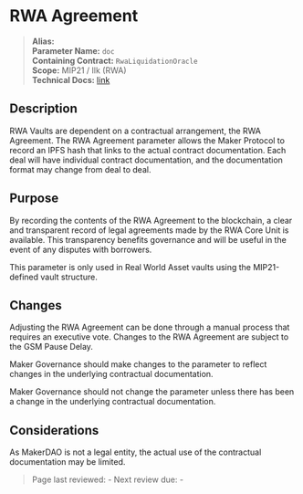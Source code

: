 # RWA Agreement

>**Alias:**  
>**Parameter Name:** `doc`  
>**Containing Contract:** `RwaLiquidationOracle`  
>**Scope:** MIP21 / Ilk (RWA)  
>**Technical Docs:** [link](https://mips.makerdao.com/mips/details/MIP21)  

## Description

RWA Vaults are dependent on a contractual arrangement, the RWA Agreement. The RWA Agreement parameter allows the Maker Protocol to record an IPFS hash that links to the actual contract documentation. Each deal will have individual contract documentation, and the documentation format may change from deal to deal.

## Purpose
By recording the contents of the RWA Agreement to the blockchain, a clear and transparent record of legal agreements made by the RWA Core Unit is available. This transparency benefits governance and will be useful in the event of any disputes with borrowers.

This parameter is only used in Real World Asset vaults using the MIP21-defined vault structure.

## Changes
Adjusting the RWA Agreement can be done through a manual process that requires an executive vote. Changes to the RWA Agreement are subject to the GSM Pause Delay.

Maker Governance should make changes to the parameter to reflect changes in the underlying contractual documentation.

Maker Governance should not change the parameter unless there has been a change in the underlying contractual documentation.

## Considerations
As MakerDAO is not a legal entity, the actual use of the contractual documentation may be limited.

>Page last reviewed: -
>Next review due: -

